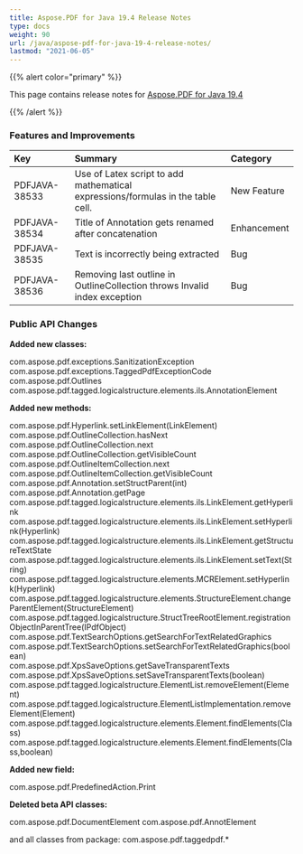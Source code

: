 ```yaml
---
title: Aspose.PDF for Java 19.4 Release Notes
type: docs
weight: 90
url: /java/aspose-pdf-for-java-19-4-release-notes/
lastmod: "2021-06-05"
---
```


{{% alert color="primary" %}}

This page contains release notes for [Aspose.PDF for Java 19.4](https://repository.aspose.com/repo/com/aspose/aspose-pdf/19.4/)

{{% /alert %}}
### **Features and Improvements**

|**Key**|**Summary**|**Category**|
| :- | :- | :- |
|PDFJAVA-38533|Use of Latex script to add mathematical expressions/formulas in the table cell.|New Feature|
|PDFJAVA-38534|Title of Annotation gets renamed after concatenation|Enhancement|
|PDFJAVA-38535|Text is incorrectly being extracted|Bug|
|PDFJAVA-38536|Removing last outline in OutlineCollection throws Invalid index exception|Bug|
### **Public API Changes**
**Added new classes:** 

com.aspose.pdf.exceptions.SanitizationException  
com.aspose.pdf.exceptions.TaggedPdfExceptionCode  
com.aspose.pdf.Outlines  
com.aspose.pdf.tagged.logicalstructure.elements.ils.AnnotationElement

**Added new methods:** 

com.aspose.pdf.Hyperlink.setLinkElement(LinkElement)  
com.aspose.pdf.OutlineCollection.hasNext  
com.aspose.pdf.OutlineCollection.next  
com.aspose.pdf.OutlineCollection.getVisibleCount  
com.aspose.pdf.OutlineItemCollection.next  
com.aspose.pdf.OutlineItemCollection.getVisibleCount  
com.aspose.pdf.Annotation.setStructParent(int)  
com.aspose.pdf.Annotation.getPage  
com.aspose.pdf.tagged.logicalstructure.elements.ils.LinkElement.getHyperlink  
com.aspose.pdf.tagged.logicalstructure.elements.ils.LinkElement.setHyperlink(Hyperlink)  
com.aspose.pdf.tagged.logicalstructure.elements.ils.LinkElement.getStructureTextState  
com.aspose.pdf.tagged.logicalstructure.elements.ils.LinkElement.setText(String)  
com.aspose.pdf.tagged.logicalstructure.elements.MCRElement.setHyperlink(Hyperlink)  
com.aspose.pdf.tagged.logicalstructure.elements.StructureElement.changeParentElement(StructureElement)  
com.aspose.pdf.tagged.logicalstructure.StructTreeRootElement.registrationObjectInParentTree(IPdfObject)  
com.aspose.pdf.TextSearchOptions.getSearchForTextRelatedGraphics  
com.aspose.pdf.TextSearchOptions.setSearchForTextRelatedGraphics(boolean)  
com.aspose.pdf.XpsSaveOptions.getSaveTransparentTexts  
com.aspose.pdf.XpsSaveOptions.setSaveTransparentTexts(boolean)  
com.aspose.pdf.tagged.logicalstructure.ElementList.removeElement(Element)  
com.aspose.pdf.tagged.logicalstructure.ElementListImplementation.removeElement(Element)  
com.aspose.pdf.tagged.logicalstructure.elements.Element.findElements(Class)  
com.aspose.pdf.tagged.logicalstructure.elements.Element.findElements(Class,boolean)  

**Added new field:**

com.aspose.pdf.PredefinedAction.Print

**Deleted beta API classes:**

com.aspose.pdf.DocumentElement
com.aspose.pdf.AnnotElement

and all classes from package: com.aspose.pdf.taggedpdf.*
